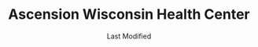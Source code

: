 ---
layout: location-page
date: Last Modified
description: "Local COVID-19 testing is available at Ascension Wisconsin Health Center in Mt. Pleasant, Wisconsin, USA."
permalink: "locations/wisconsin/mt-pleasant/ascension-wisconsin-health-center/"
tags:
  - locations
  - wisconsin
title: Ascension Wisconsin Health Center
state: Wisconsin
stateAbbr: WI
hood: "Mt. Pleasant"
address: "10180 Washington Ave"
city: "Mt. Pleasant"
zip: "53177"
mapUrl: "http://maps.apple.com/?q=Ascension+Wisconsin+Health+Center&address=10180+Washington+Ave,Mt+Pleasant,Wisconsin,53177"
locationType: Drive-thru
phone: "1-833-981-0711"
website: "https://www.getascensioncare.com/onlinecare/"
onlineBooking: undefined
closed: undefined
closedUpdate: April 17th, 2020
notes: "By appointment only. Requires phone screen."
days: Weekdays
hours: 8AM-4:30PM
ctaMessage: Learn more
ctaUrl: "https://www.getascensioncare.com/onlinecare/"
---